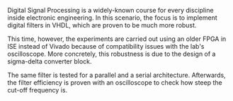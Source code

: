 Digital Signal Processing is a widely-known course for every discipline inside electronic engineering. In this scenario, the focus is to implement digital filters in VHDL, which are proven to be much more robust. 

This time, however, the experiments are carried out using an older FPGA in ISE instead of Vivado because of compatibility issues with the lab's oscilloscope. More concretely, this robustness is due to the design of a sigma-delta converter block.

The same filter is tested for a parallel and a serial architecture. Afterwards, the filter efficiency is proven with an oscilloscope to check how steep the cut-off frequency is.
